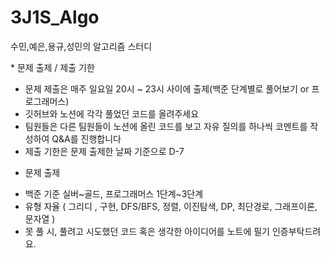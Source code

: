 # 3J1S_Algo
수민,예은,용규,성민의 알고리즘 스터디 


<!-- <p align="center"> -->
* 문제 출제 / 제출 기한 </br>
- 문제 제출은 매주 일요일 20시 ~ 23시 사이에 출제(백준 단계별로 풀어보기 or 프로그래머스) </br>
- 깃허브와 노션에 각각 풀었던 코드를 올려주세요</br>
- 팀원들은 다른 팀원들이 노션에 올린 코드를 보고 자유 질의를 하나씩 코멘트를 작성하여 Q&A를 진행합니다</br>
- 제출 기한은 문제 출제한 날짜 기준으로 D-7</br>
<!-- </p> -->

<!-- <p align="center"> -->
* 문제 출제 </br>
- 백준 기준 실버~골드, 프로그래머스 1단계~3단계 </br>
- 유형 자율 ( 그리디 , 구현, DFS/BFS, 정렬, 이진탐색, DP, 최단경로, 그래프이론, 문자열 ) </br>
- 못 풀 시, 풀려고 시도했던 코드 혹은 생각한 아이디어를 노트에 필기 인증부탁드려요.</br>
<!-- </p> -->

